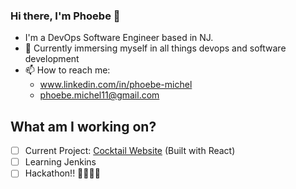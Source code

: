 ### Hi there, I'm Phoebe 👋

- I'm a DevOps Software Engineer based in NJ.
- 🌱 Currently immersing myself in all things devops and software development
- 📫 How to reach me:
  - www.linkedin.com/in/phoebe-michel
  - phoebe.michel11@gmail.com

## What am I working on?

- [ ] Current Project: [Cocktail Website](https://github.com/phoebe-michel/react-cocktails-app) (Built with React)
- [ ] Learning Jenkins
- [ ] Hackathon!! 🎃👩🏾‍💻

<!--
**phoebe-michel/phoebe-michel** is a ✨ _special_ ✨ repository because its `README.md` (this file) appears on your GitHub profile.

Here are some ideas to get you started:

- 🔭 I’m currently working on ...
- 🌱 I’m currently learning ...
- 👯 I’m looking to collaborate on ...
- 🤔 I’m looking for help with ...
- 💬 Ask me about ...
- 📫 How to reach me: ...
- 😄 Pronouns: ...
- ⚡ Fun fact: ...
-->
